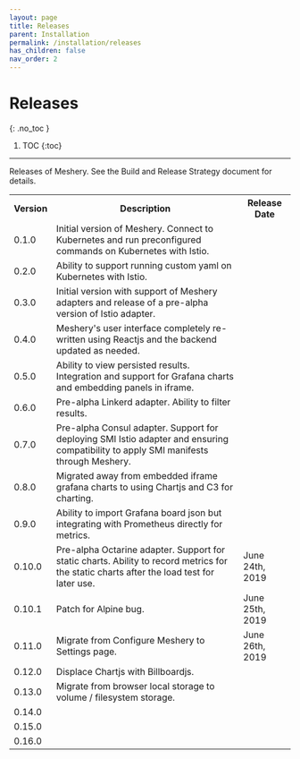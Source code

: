```yaml
---
layout: page
title: Releases
parent: Installation
permalink: /installation/releases
has_children: false
nav_order: 2
---
```

# Releases
{: .no_toc }

1. TOC
{:toc}

---
<p>Releases of Meshery. See the Build and Release Strategy document for details.</p>

<table class="responsive-table hover striped">
  <tr>
    <th class="centered">Version</th>
    <th>Description</th>
    <th>Release Date</th>
  </tr>
  <tr>
    <td class="centered">0.1.0</td>
    <td>Initial version of Meshery. Connect to Kubernetes and run preconfigured commands on Kubernetes with Istio.</td>
    <td></td>
  </tr>
  <tr>
    <td class="centered">0.2.0</td>
    <td>Ability to support running custom yaml on Kubernetes with Istio.</td>
    <td></td>
  </tr>
  <tr>
    <td class="centered">0.3.0</td>
    <td>Initial version with support of Meshery adapters and release of a pre-alpha version of Istio adapter.</td>
    <td></td>
  </tr>
  <tr>
    <td class="centered">0.4.0</td>
    <td>Meshery's user interface completely re-written using Reactjs and the backend updated as needed.</td>
    <td></td>
  </tr>
  <tr>
    <td class="centered">0.5.0</td>
    <td>Ability to view persisted results. Integration and support for Grafana charts and embedding panels in iframe.</td>
    <td></td>
  </tr>
  <tr>
    <td class="centered">0.6.0</td>
    <td>Pre-alpha Linkerd adapter. Ability to filter results.</td>
    <td></td>
  </tr>
  <tr>
    <td class="centered">0.7.0</td>
    <td>Pre-alpha Consul adapter. Support for deploying SMI Istio adapter and ensuring compatibility to apply SMI manifests through Meshery.</td>
    <td></td>
  </tr>
  <tr>
    <td class="centered">0.8.0</td>
    <td>Migrated away from embedded iframe grafana charts to using Chartjs and C3 for charting.</td>
    <td></td>
  </tr>
  <tr>
    <td class="centered">0.9.0</td>
    <td>Ability to import Grafana board json but integrating with Prometheus directly for metrics.</td>
    <td></td>
  </tr>
  <tr>
    <td class="centered">0.10.0</td>
    <td>Pre-alpha Octarine adapter. Support for static charts. Ability to record metrics for the static charts after the load test for later use.</td>
    <td>June 24th, 2019</td>
  </tr>
  <tr>
    <td class="centered">0.10.1</td>
    <td>Patch for Alpine bug.</td>
    <td>June 25th, 2019</td>
  </tr>
  <tr>
    <td class="centered">0.11.0</td>
    <td>Migrate from Configure Meshery to Settings page.</td>
    <td>June 26th, 2019</td>
  </tr>
  <tr>
    <td class="centered">0.12.0</td>
    <td>Displace Chartjs with Billboardjs.</td>
    <td></td>
  </tr>
  <tr>
    <td class="centered">0.13.0</td>
    <td>Migrate from browser local storage to volume / filesystem storage.</td>
    <td></td>
  </tr>
  <tr>
    <td class="centered">0.14.0</td>
    <td></td>
    <td></td>
  </tr>
  <tr>
    <td class="centered">0.15.0</td>
    <td></td>
    <td></td>
  </tr>
  <tr>
    <td class="centered">0.16.0</td>
    <td></td>
    <td></td>
  </tr>
</table>
